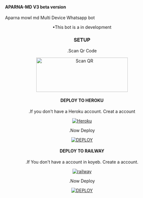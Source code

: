 #### APARNA-MD V3 beta version 
Aparna mowl md Multi Device Whatsapp bot

<div align="center">
  <p align="center">
•This bot is a in development 


### SETUP

.Scan Qr Code
    <br>
    
<a href="qr code link here"><img align="center" src="https://i.imgur.com/dzPTA6u.png" alt="Scan QR" height="112" width="300" /></a><br>

#### DEPLOY TO HEROKU

.If you don't have a Heroku account. Creat a account
   <br>
   
<a href='https://signup.heroku.com/' target="_blank"><img alt='Heroku' src='https://img.shields.io/badge/-Create-black?style=for-the-badge&logo=heroku&logoColor=white'/></a>


 .Now Deploy

<a href='link here /deploy-heroku' target="_blank"><img alt='DEPLOY' src='https://img.shields.io/badge/-DEPLOY-black?style=for-the-badge&logo=heroku&logoColor=white'/></a>


#### DEPLOY TO RAILWAY 

.If You don't have a account in koyeb. Create a account.
   <br>
   
<a href='https://railway.app/login' target="_blank"><img alt='railway' src='https://img.shields.io/badge/-Create-black?style=for-the-badge&logo=railway&logoColor=white'/></a>

.Now Deploy
    <br>
    
<a href='https://railway.app/template/q20OfH?referralCode=b9IKyc' target="_blank"><img alt='DEPLOY' src='https://img.shields.io/badge/-DEPLOY-black?style=for-the-badge&logo=railway&logoColor=white'/></a>
